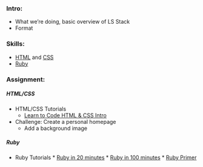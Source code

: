 ### Intro:

  * What we’re doing, basic overview of LS Stack
  * Format

### Skills:

  * [HTML](https://github.com/girldevelopit/gdi-html-css/blob/master/class1.pdf) and [CSS](https://github.com/girldevelopit/gdi-html-css/blob/master/class2.pdf)
  * [Ruby](http://tryruby.org/levels/1/challenges/0)

### Assignment:
##### HTML/CSS
  * HTML/CSS Tutorials
  	* [Learn to Code HTML & CSS Intro](http://learn.shayhowe.com/html-css/)
  * Challenge: Create a personal homepage
  	* Add a background image

##### Ruby

   * Ruby Tutorials
  	* [Ruby in 20 minutes](https://www.ruby-lang.org/en/documentation/quickstart/)
  	* [Ruby in 100 minutes](http://tutorials.jumpstartlab.com/projects/ruby_in_100_minutes.html)
  	* [Ruby Primer]()